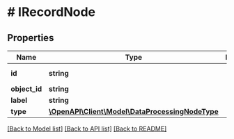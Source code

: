 # # IRecordNode

## Properties

Name | Type | Description | Notes
------------ | ------------- | ------------- | -------------
**id** | **string** |  | [optional] [readonly]
**object_id** | **string** |  | [optional]
**label** | **string** |  | [optional]
**type** | [**\OpenAPI\Client\Model\DataProcessingNodeType**](DataProcessingNodeType.md) |  | [optional]

[[Back to Model list]](../../README.md#models) [[Back to API list]](../../README.md#endpoints) [[Back to README]](../../README.md)
